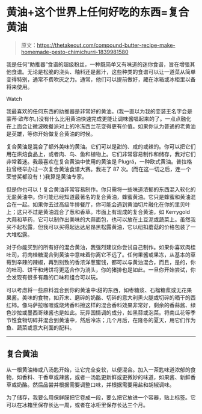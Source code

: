 # 黄油+这个世界上任何好吃的东西=复合黄油

> 原文：<https://thetakeout.com/compound-butter-recipe-make-homemade-pesto-chimichurri-1839981580>

我是任何“助推器”食谱的超级粉丝，一种既简单又有味道的迷你食谱，旨在增强其他食谱。无论是松脆的浇头、釉料还是酱汁，这些种类的食谱可以让一道菜从简单变得特别，通常不费吹灰之力。通常，他们可以提前做好，藏在冰箱或冰柜里以备将来使用。

Watch

我最喜欢的任何东西的助推器是非常好的黄油。(我一直以为我的变装王名字会是蒙蒂·欧布尔。)没有什么比用黄油快速完成更能让调味酱唱起来的了。一点点融化在上面会让微波晚餐派对上的冷冻西兰花变得更有价值。如果你认为普通的老黄油是英雄，等你开始做复合黄油的时候。

复合黄油是混合了额外美味的黄油。它们可以是甜的、咸的或辣的。你可以把它们用在烘焙食品上，或者肉、鸟、鱼和植物上。它们非常容易制作和储存，我对它们非常着迷。我最喜欢在复合黄油中使用的黄油是 Plugrá，一种欧式黄油。普拉格拉曾经举办过一次复合黄油食谱大赛。我进了 87 次。(而在这一切之后，连一个荣誉奖都没有！)我算是黄油专家。

但是你也可以！复合黄油非常容易制作。你只需将一些味道浓郁的东西混入软化的无盐黄油中。你可能已经知道最著名的复合黄油，蜂蜜黄油。它只是蜂蜜和黄油混合在一起。如果你去过高级牛排餐厅，你可能会遇到黄油切片融化在你的里贝叶上；这只不过是黄油混合了葱和香草。市面上有现成的复合黄油，如 Kerrygold 大蒜和草药，它可以制作出美味的大蒜面包，也可以放在土豆泥或蔬菜上。虽然我买不起松露，但我可以买得起达达尼昂黑松露黄油，它以纽扣蘑菇的价格包装了一大堆松露。

对于你能买到的所有好的混合黄油，我强烈建议你尝试自己制作。如果你喜欢肉桂吐司，将肉桂糖混合到黄油中意味着你离它不远了。任何果酱或果冻，从基本的草莓到辛辣的辣椒，再到别致的香浓洋葱蜜饯，都可以与黄油混合，而且，是的，你的吐司、饼干和烤饼将更适合作为浇头，你的猪排也是如此。一旦你开始尝试，你会发现有很多有趣的口味和组合可以玩。

可以考虑将一些原料混合到你的黄油中:甜的东西，如枣糖浆、石榴糖浆或无花果果酱。美味的食物，如芥末、磨碎的奶酪、切碎的意大利熏火腿或切碎的晒干的西红柿。像马萨拉咖喱或烧烤香料擦这样的混合香料效果非常好，剩余的香蒜酱、绿色沙拉或墨西哥辣酱也是如此。玩异国情调的成分，如黑蒜或泡菜。将南瓜花等季节性食物切碎并混合到黄油中，然后冷冻；几个月后，在隆冬的夏天，用它们作为鱼、蔬菜或意大利面的配料。

* * *

## 复合黄油

从一根黄油棒或八汤匙开始，让它完全变软，以便混合。加入一茶匙味道浓郁的食物，如香料、干香草或辣酱，或者一汤匙更新鲜或更微妙的味道，如果酱、新鲜香草或奶酪。然后品尝并根据需要调整口味，并根据需要用盐和胡椒调味。

为了储存，我要么用保鲜膜把它卷成一段，要么把它放进一个容器，贴上标签。它可以在冰箱里保存长达一周，或者在冰柜里保存长达三个月。